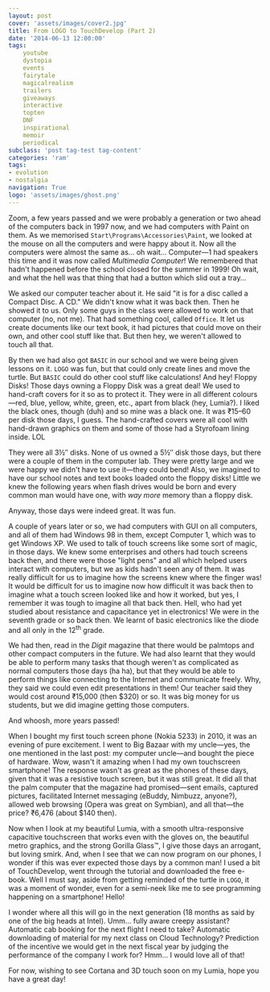 ```yaml
---
layout: post
cover: 'assets/images/cover2.jpg'
title: From LOGO to TouchDevelop (Part 2)
date: '2014-06-13 12:00:00'
tags:
    youtube
    dystopia
    events
    fairytale
    magicalrealism
    trailers
    giveaways
    interactive
    topten
    DNF
    inspirational
    memoir
    periodical
subclass: 'post tag-test tag-content'
categories: 'ram'
tags:
- evolution
- nostalgia
navigation: True
logo: 'assets/images/ghost.png'
---
```


Zoom, a few years passed and we were probably a generation or two ahead of the computers back in 1997 now, and we had computers with Paint on them. As we memorised `Start\Programs\Accessories\Paint`, we looked at the mouse on all the computers and were happy about it. Now all the computers were almost the same as… oh wait… Computer&mdash;1 had speakers this time and it was now called _Multimedia Computer_! We remembered that hadn't happened before the school closed for the summer in 1999! Oh wait, and what the hell was that thing that had a button which slid out a tray…

We asked our computer teacher about it. He said "it is for a disc called a Compact Disc. A CD." We didn't know what it was back then. Then he showed it to us. Only some guys in the class were allowed to work on that computer (no, not me). That had something cool, called `Office`. It let us create documents like our text book, it had pictures that could move on their own, and other cool stuff like that. But then hey, we weren't allowed to touch all that.

By then we had also got `BASIC` in our school and we were being given lessons on it. `LOGO` was fun, but that could only create lines and move the turtle. But `BASIC` could do other cool stuff like calculations! And hey! Floppy Disks! Those days owning a Floppy Disk was a great deal! We used to hand-craft covers for it so as to protect it. They were in all different colours&mdash;red, blue, yellow, white, green, etc., apart from black (hey, Lumia?). I liked the black ones, though (duh) and so mine was a black one. It was ₹15&ndash;60 per disk those days, I guess. The hand-crafted covers were all cool with hand-drawn graphics on them and some of those had a Styrofoam lining inside. LOL

They were all 3½&Prime; disks. None of us owned a 5½&Prime; disk those days, but there were a couple of them in the computer lab. They were pretty large and we were happy we didn't have to use it&mdash;they could bend! Also, we imagined to have our school notes and text books loaded onto the floppy disks! Little we knew the following years when flash drives would be born and every common man would have one, with _way more_ memory than a floppy disk.

Anyway, those days were indeed great. It was fun.

A couple of years later or so, we had computers with GUI on all computers, and all of them had Windows&nbsp;98 in them, except Computer&nbsp;1, which was to get Windows&nbsp;XP. We used to talk of touch screens like some sort of magic, in those days. We knew some enterprises and others had touch screens back then, and there were those "light pens" and all which helped users interact with computers, but we as kids hadn't seen any of them. It was really difficult for us to imagine how the screens knew where the finger was! It would be difficult for us to imagine now how difficult it was back then to imagine what a touch screen looked like and how it worked, but yes, I remember it was tough to imagine all that back then. Hell, who had yet studied about resistance and capacitance yet in electronics! We were in the seventh grade or so back then. We learnt of basic electronics like the diode and all only in the 12<sup>th</sup> grade.

We had then, read in the _Digit_ magazine that there would be palmtops and other compact computers in the future. We had also learnt that they would be able to perform many tasks that though weren't as complicated as normal computers those days (ha ha), but that they would be able to perform things like connecting to the Internet and communicate freely. Why, they said we could even edit presentations in them! Our teacher said they would cost around ₹15,000 (then $320) or so. It was big money for us students, but we did imagine getting those computers.

And whoosh, more years passed!

When I bought my first touch screen phone (Nokia&nbsp;5233) in 2010, it was an evening of pure excitement. I went to Big Bazaar with my uncle&mdash;yes, the one mentioned in the last post: my computer uncle&mdash;and bought the piece of hardware. Wow, wasn't it amazing when I had my own touchscreen smartphone! The response wasn't as great as the phones of these days, given that it was a resistive touch screen, but it was still great. It did all that the palm computer that the magazine had promised&mdash;sent emails, captured pictures, facilitated Internet messaging (eBuddy, Nimbuzz, anyone?), allowed web browsing (Opera was great on Symbian), and all that&mdash;the price? ₹6,476 (about $140 then).

Now when I look at my beautiful Lumia, with a smooth ultra-responsive capacitive touchscreen that works even with the gloves on, the beautiful metro graphics, and the strong Gorilla&nbsp;Glass&trade;, I give those days an arrogant, but loving smirk. And, when I see that we can now program on our phones, I wonder if this was ever expected those days by a common man! I used a bit of TouchDevelop, went through the tutorial and downloaded the free e-book. Well I must say, aside from getting reminded of the turtle in `LOGO`, it was a moment of wonder, even for a semi-neek like me to see programming happening on a smartphone! Hello!

I wonder where all this will go in the next generation (18 months as said by one of the big heads at Intel). Umm… fully aware creepy assistant? Automatic cab booking for the next flight I need to take? Automatic downloading of material for my next class on Cloud Technology? Prediction of the incentive we would get in the next fiscal year by judging the performance of the company I work for? Hmm… I would love all of that!

For now, wishing to see Cortana and 3D touch soon on my Lumia, hope you have a great day!
